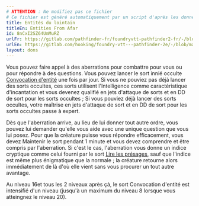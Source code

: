 ```yaml
---
# ATTENTION : Ne modifiez pas ce fichier
# Ce fichier est généré automatiquement par un script d'après les données du module Foundry VTT officiel et de sa traduction
title: Entités du lointain
titleEn: Entities From Afar
id: 8nCxI2SZ64UmMuRZ
urlFr: https://gitlab.com/pathfinder-fr/foundryvtt-pathfinder2-fr/-/blob/master/data/feats/8nCxI2SZ64UmMuRZ.htm
urlEn: https://gitlab.com/hooking/foundry-vtt---pathfinder-2e/-/blob/master/packs/data/feats.db/entities-from-afar.json
layout: dons
---
```

Vous pouvez faire appel à des aberrations pour combattre pour vous ou pour répondre à des questions. Vous pouvez lancer le sort innié occulte [Convocation d'entité](../sorts/convocation-d-entité.md) une fois par jour. Si vous ne pouviez pas déjà lancer des sorts occultes, ces sorts utilisent l'Intelligence comme caractéristique d'incantation et vous devenez qualifié en jets d'attaque de sorts et en DD de sort pour les sorts occultes ; Si vous pouviez déjà lancer des sorts occultes, votre maîtrise en jets d'attaque de sort et en DD de sort pour les sorts occultes passe à expert.

Dès que l'aberration arrive, au lieu de lui donner tout autre ordre, vous pouvez lui demander qu'elle vous aide avec une unique question que vous lui posez. Pour que la créature puisse vous répondre efficacement, vous devez Maintenir le sort pendant 1 minute et vous devez comprendre et être compris par l'aberration. Si c'est le cas, l'aberration vous donne un indice cryptique comme celui fourni par le sort [Lire les présages](../sorts/lire-les-présages.md), sauf que l'indice est même plus énigmatique que la normale ; la créature retourne alors immédiatement de là d'où elle vient sans vous procurer un tout autre avantage.

Au niveau 16et tous les 2 niveaux après çà, le sort Convocation d'entité est intensifié d'un niveau (jusqu'à un maximum du niveau 8 lorsque vous atteingnez le niveau 20).
